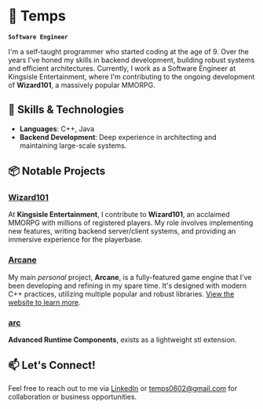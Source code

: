 # 🚀 Temps

**`Software Engineer`**

I'm a self-taught programmer who started coding at the age of 9. Over the years I've honed my skills in backend development, building robust systems and efficient architectures. Currently, I work as a Software Engineer at Kingsisle Entertainment, where I'm contributing to the ongoing development of **Wizard101**, a massively popular MMORPG.

## 🔧 Skills & Technologies
- **Languages**: C++, Java
- **Backend Development**: Deep experience in architecting and maintaining large-scale systems.

## 📦 Notable Projects
### [**Wizard101**](https://www.wizard101.com/game)
At **Kingsisle Entertainment**, I contribute to **Wizard101**, an acclaimed MMORPG with millions of registered players. My role involves implementing new features, writing backend server/client systems, and providing an immersive experience for the playerbase.

### [**Arcane**](https://github.com/T3mps/Arcane)
My main _personal_ project, **Arcane**, is a fully-featured game engine that I’ve been developing and refining in my spare time. It's designed with modern C++ practices, utilizing multiple popular and robust libraries. [View the website to learn more](https://arcane.starworks.space/).

### [**arc**](https://github.com/T3mps/arc)
**Advanced Runtime Components**, exists as a lightweight stl extension. 

## 📫 Let's Connect!
Feel free to reach out to me via [LinkedIn](www.linkedin.com/in/ethan-temprovich-631a34228) or [temps0602@gmail.com]() for collaboration or business opportunities.
